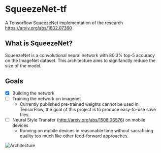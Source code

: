 # SqueezeNet-tf
A Tensorflow SqueezeNet implementation of the research https://arxiv.org/abs/1602.07360

## What is SqueezeNet?
SqueezeNet is a convolutional neural network with 80.3% top-5 accuracy on the ImageNet dataset.
This architecture aims to signifanctly reduce the size of the model.

## Goals
- [x] Building the network
- [ ] Training the network on imagenet
  * Currently published pre-trained weights cannot be used in TensorFlow, the goal of this project is to produce easy-to-use save files.
- [ ] Neural Style Transfer (http://arxiv.org/abs/1508.06576) on mobile devices
  *  Running on mobile devices in reasonable time without sacraficing quality too much like other feed-forward approaches.

![Architecture](images/architecture.png?raw=true "Architecture")
